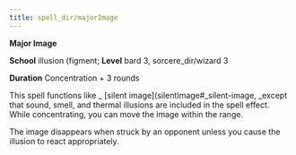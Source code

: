 ```yaml
---
title: spell_dir/majorImage
---
```

 **Major Image**

**School** illusion (figment; **Level** bard 3, sorcere_dir/wizard 3

**Duration** Concentration + 3 rounds

This spell functions like _ [silent image](silentImage#_silent-image, _except that sound, smell, and thermal illusions are included in the spell effect. While concentrating, you can move the image within the range.

The image disappears when struck by an opponent unless you cause the illusion to react appropriately.

